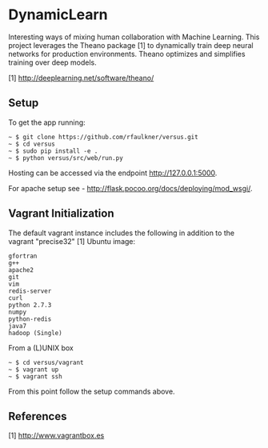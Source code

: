 DynamicLearn
============

Interesting ways of mixing human collaboration with Machine Learning.  This project leverages the Theano package [1]
to dynamically train deep neural networks for production environments.  Theano optimizes and simplifies training over
deep models.

[1] http://deeplearning.net/software/theano/

Setup
-----

To get the app running:

    ~ $ git clone https://github.com/rfaulkner/versus.git
    ~ $ cd versus
    ~ $ sudo pip install -e .
    ~ $ python versus/src/web/run.py

Hosting can be accessed via the endpoint http://127.0.0.1:5000.

For apache setup see - http://flask.pocoo.org/docs/deploying/mod_wsgi/.


Vagrant Initialization
----------------------

The default vagrant instance includes the following in addition to the vagrant "precise32" [1] Ubuntu image:

    gfortran
    g++
    apache2
    git
    vim
    redis-server
    curl
    python 2.7.3
    numpy
    python-redis
    java7
    hadoop (Single)

From a (L)UNIX box

    ~ $ cd versus/vagrant
    ~ $ vagrant up
    ~ $ vagrant ssh

From this point follow the setup commands above.


References
----------

[1] http://www.vagrantbox.es
